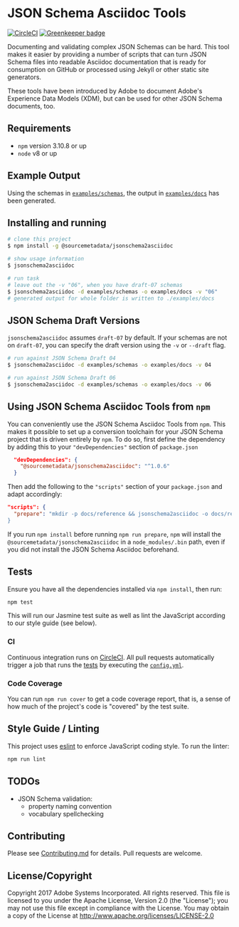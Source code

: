 # JSON Schema Asciidoc Tools

[![CircleCI](https://circleci.com/gh/sourcemetadata/jsonschema2asciidoc.svg?style=svg)](https://circleci.com/gh/sourcemetadata/jsonschema2asciidoc) [![Greenkeeper badge](https://badges.greenkeeper.io/sourcemetadata/jsonschema2asciidoc.svg)](https://greenkeeper.io/)

Documenting and validating complex JSON Schemas can be hard. This tool makes it easier by providing a number of scripts that can turn JSON Schema files into readable Asciidoc documentation that is ready for consumption on GitHub or processed using Jekyll or other static site generators.

These tools have been introduced by Adobe to document Adobe's Experience Data Models (XDM), but can be used for other JSON Schema documents, too.

## Requirements

- `npm` version 3.10.8 or up
- `node` v8 or up

## Example Output

Using the schemas in [`examples/schemas`](examples/schemas), the output in [`examples/docs`](examples/docs) has been generated.

## Installing and running

```bash
# clone this project
$ npm install -g @sourcemetadata/jsonschema2asciidoc

# show usage information
$ jsonschema2asciidoc

# run task
# leave out the -v "06", when you have draft-07 schemas
$ jsonschema2asciidoc -d examples/schemas -o examples/docs -v "06"
# generated output for whole folder is written to ./examples/docs
```

## JSON Schema Draft Versions

`jsonschema2asciidoc` assumes `draft-07` by default. If your schemas are not on `draft-07`, you can specify the draft version using the `-v` or `--draft` flag.

```bash
# run against JSON Schema Draft 04
$ jsonschema2asciidoc -d examples/schemas -o examples/docs -v 04
```

```bash
# run against JSON Schema Draft 06
$ jsonschema2asciidoc -d examples/schemas -o examples/docs -v 06
```

## Using JSON Schema Asciidoc Tools from `npm`

You can conveniently use the JSON Schema Asciidoc Tools from `npm`. This makes it possible to set up a conversion toolchain for your JSON Schema project that is driven entirely by `npm`. To do so, first define the dependency by adding this to your `"devDependencies"` section of `package.json`

```json
  "devDependencies": {
    "@sourcemetadata/jsonschema2asciidoc": "^1.0.6"
  }
```

Then add the following to the `"scripts"` section of your `package.json` and adapt accordingly:

```json
"scripts": {
  "prepare": "mkdir -p docs/reference && jsonschema2asciidoc -o docs/reference -d schemas/draft-04
}
```

If you run `npm install` before running `npm run prepare`, `npm` will install the `@sourcemetadata/jsonschema2asciidoc` in a `node_modules/.bin` path, even if you did not install the JSON Schema Asciidoc beforehand.

## Tests

Ensure you have all the dependencies installed via `npm install`, then run:

```bash
npm test
```

This will run our Jasmine test suite as well as lint the JavaScript according to our style guide (see below).

### CI

Continuous integration runs on [CircleCI](https://circleci.com/gh/sourcemetadata/jsonschema2asciidoc). 
All pull requests automatically trigger a job that runs the [tests](#tests) by executing the [`config.yml`](.circleci/config.yml). 

### Code Coverage

You can run `npm run cover` to get a code coverage report, that is, a sense of how much of the project's code is "covered" by the test suite.

## Style Guide / Linting

This project uses [eslint](https://eslint.org) to enforce JavaScript coding style. To run the linter:

```bash
npm run lint
```

## TODOs

* JSON Schema validation:
  * property naming convention
  * vocabulary spellchecking

## Contributing

Please see [Contributing.md](Contributing.md) for details. Pull requests are welcome.

## License/Copyright

Copyright 2017 Adobe Systems Incorporated. All rights reserved.
This file is licensed to you under the Apache License, Version 2.0 (the "License");
you may not use this file except in compliance with the License. You may obtain a copy
of the License at http://www.apache.org/licenses/LICENSE-2.0
